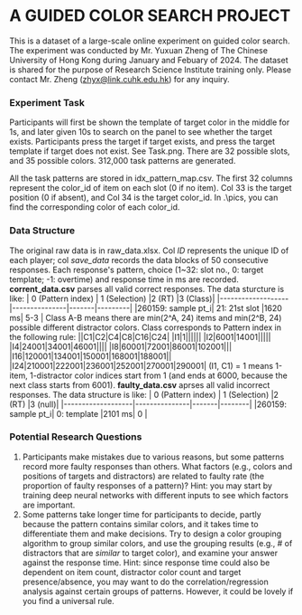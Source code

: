 # A GUIDED COLOR SEARCH PROJECT
This is a dataset of a large-scale online experiment on guided color search. The experiment was conducted by Mr. Yuxuan Zheng of The Chinese University of Hong Kong during January and Febuary of 2024. The dataset is shared for the purpose of Research Science Institute training only. Please contact Mr. Zheng (zhyx@link.cuhk.edu.hk) for any inquiry.

### Experiment Task
Participants will first be shown the template of target color in the middle for 1s, and later given 10s to search on the panel to see whether the target exists. Participants press the target if target exists, and press the target template if target does not exist. See Task.png. There are 32 possible slots, and 35 possible colors. 312,000 task patterns are generated.

All the task patterns are stored in idx_pattern_map.csv. The first 32 columns represent the color_id of item on each slot (0 if no item). Col 33 is the target position (0 if absent), and Col 34 is the target color_id. In .\pics, you can find the corresponding color of each color_id. 

### Data Structure
The original raw data is in raw_data.xlsx. Col *ID* represents the unique ID of each player; col *save_data* records the data blocks of 50 consecutive responses. Each response's pattern, choice (1~32: slot no., 0: target template; -1: overtime) and response time in ms are recorded.
**corrent_data.csv** parses all valid correct responses. The data sturcture is like:
| 0 (Pattern index) | 1 (Selection) |2 (RT) |3 (Class)|
|-------------------|---------------|-------|---------|
|260159: sample pt_i| 21: 21st slot |1620 ms|   5-3   |
Class A-B means there are min(2^A, 24) items and min(2^B, 24) possible different distractor colors. Class corresponds to Pattern index in the following rule:
||C1|C2|C4|C8|C16|C24|
|I1|1||||||
|I2|6001|14001|||||
|I4|24001|34001|46001||||
|I8|60001|72001|86001|102001|||
|I16|120001|134001|150001|168001|188001||
|I24|210001|222001|236001|252001|270001|290001|
(I1, C1) = 1 means 1-item, 1-distractor color indices start from 1 (and ends at 6000, because the next class starts from 6001).
**faulty_data.csv** aprses all valid incorrect responses. The data structure is like:
| 0 (Pattern index) | 1 (Selection) |2 (RT) |3 (null)|
|-------------------|---------------|-------|--------|
|260159: sample pt_i|  0: template  |2101 ms|    0   |

### Potential Research Questions
1. Participants make mistakes due to various reasons, but some patterns record more faulty responses than others. What factors (e.g., colors and positions of targets and distractors) are related to faulty rate (the proportion of faulty responses of a pattern)? Hint: you may start by training deep neural networks with different inputs to see which factors are important.
2. Some patterns take longer time for participants to decide, partly because the pattern contains similar colors, and it takes time to differentiate them and make decisions. Try to design a color grouping algorithm to group similar colors, and use the grouping results (e.g., # of distractors that are *similar* to target color), and examine your answer against the response time. Hint: since response time could also be dependent on item count, distractor color count and target presence/absence, you may want to do the correlation/regression analysis against certain groups of patterns. However, it could be lovely if you find a universal rule.
